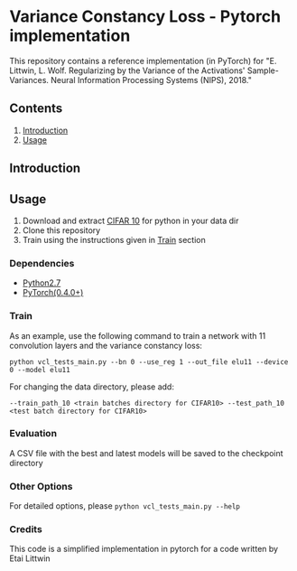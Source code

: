 # Variance Constancy Loss - Pytorch implementation

This repository contains a reference implementation (in PyTorch) for
"E. Littwin, L. Wolf. Regularizing by the Variance of the Activations' Sample-Variances.
 Neural Information Processing Systems (NIPS), 2018."

## Contents

1. [Introduction](#introduction)
2. [Usage](#usage)

## Introduction

## Usage
1. Download and extract [CIFAR 10](https://www.cs.toronto.edu/~kriz/cifar.html) for python in your data dir
2. Clone this repository
3. Train using the instructions given in [Train](#train) section

### Dependencies

- [Python2.7](https://www.python.org/downloads/)
- [PyTorch(0.4.0+)](http://pytorch.org)


### Train
As an example, use the following command to train a network with 11 convolution layers and the variance constancy loss:

```
python vcl_tests_main.py --bn 0 --use_reg 1 --out_file elu11 --device 0 --model elu11
```

For changing the data directory, please add:
```
--train_path_10 <train batches directory for CIFAR10> --test_path_10 <test batch directory for CIFAR10>
```


### Evaluation
A CSV file with the best and latest models will be saved to the checkpoint directory


### Other Options
For detailed options, please `python vcl_tests_main.py --help`

### Credits
This code is a simplified implementation in pytorch for a code written by Etai Littwin